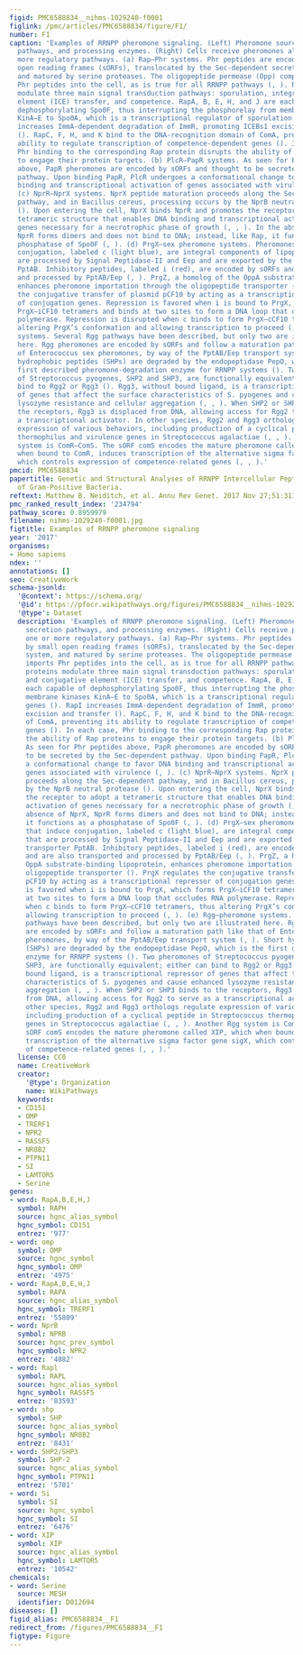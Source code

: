 ```yaml
---
figid: PMC6588834__nihms-1029240-f0001
figlink: /pmc/articles/PMC6588834/figure/F1/
number: F1
caption: 'Examples of RRNPP pheromone signaling. (Left) Pheromone source genes, secretion
  pathways, and processing enzymes. (Right) Cells receive pheromones along one or
  more regulatory pathways. (a) Rap–Phr systems. Phr peptides are encoded by small
  open reading frames (sORFs), translocated by the Sec-dependent secretion system,
  and matured by serine proteases. The oligopeptide permease (Opp) complex imports
  Phr peptides into the cell, as is true for all RRNPP pathways (, ). Rap proteins
  modulate three main signal transduction pathways: sporulation, integrative and conjugative
  element (ICE) transfer, and competence. RapA, B, E, H, and J are each capable of
  dephosphorylating Spo0F, thus interrupting the phosphorelay from membrane kinases
  KinA–E to Spo0A, which is a transcriptional regulator of sporulation genes (). RapI
  increases ImmA-dependent degradation of ImmR, promoting ICEBs1 excision and transfer
  (). RapC, F, H, and K bind to the DNA-recognition domain of ComA, preventing its
  ability to regulate transcription of competence-dependent genes (). In each case,
  Phr binding to the corresponding Rap protein disrupts the ability of Rap proteins
  to engage their protein targets. (b) PlcR–PapR systems. As seen for Phr peptides
  above, PapR pheromones are encoded by sORFs and thought to be secreted by the Sec-dependent
  pathway. Upon binding PapR, PlcR undergoes a conformational change to favor DNA
  binding and transcriptional activation of genes associated with virulence (, ).
  (c) NprR–NprX systems. NprX peptide maturation proceeds along the Sec-dependent
  pathway, and in Bacillus cereus, processing occurs by the NprB neutral protease
  (). Upon entering the cell, NprX binds NprR and promotes the receptor to adopt a
  tetrameric structure that enables DNA binding and transcriptional activation of
  genes necessary for a necrotrophic phase of growth (, , ). In the absence of NprX,
  NprR forms dimers and does not bind to DNA; instead, like Rap, it functions as a
  phosphatase of Spo0F (, ). (d) PrgX–sex pheromone systems. Pheromones that induce
  conjugation, labeled c (light blue), are integral components of lipoproteins that
  are processed by Signal Peptidase-II and Eep and are exported by the ABC-type transporter
  PptAB. Inhibitory peptides, labeled i (red), are encoded by sORFs and are also transported
  and processed by PptAB/Eep (, ). PrgZ, a homolog of the OppA substrate-binding lipoprotein,
  enhances pheromone importation through the oligopeptide transporter (). PrgX regulates
  the conjugative transfer of plasmid pCF10 by acting as a transcriptional repressor
  of conjugation genes. Repression is favored when i is bound to PrgX, which forms
  PrgX–iCF10 tetramers and binds at two sites to form a DNA loop that occludes RNA
  polymerase. Repression is disrupted when c binds to form PrgX–cCF10 tetramers, thus
  altering PrgX’s conformation and allowing transcription to proceed (, ). (e) Rgg–pheromone
  systems. Several Rgg pathways have been described, but only two are illustrated
  here. Rgg pheromones are encoded by sORFs and follow a maturation path like that
  of Enterococcus sex pheromones, by way of the PptAB/Eep transport system (, ). Short
  hydrophobic peptides (SHPs) are degraded by the endopeptidase PepO, which is the
  first described pheromone-degradation enzyme for RRNPP systems (). Two pheromones
  of Streptococcus pyogenes, SHP2 and SHP3, are functionally equivalent; either can
  bind to Rgg2 or Rgg3 (). Rgg3, without bound ligand, is a transcriptional repressor
  of genes that affect the surface characteristics of S. pyogenes and cause enhanced
  lysozyme resistance and cellular aggregation (, , ). When SHP2 or SHP3 binds to
  the receptors, Rgg3 is displaced from DNA, allowing access for Rgg2 to serve as
  a transcriptional activator. In other species, Rgg2 and Rgg3 orthologs regulate
  expression of various behaviors, including production of a cyclical peptide in Streptococcus
  thermophilus and virulence genes in Streptococcus agalactiae (, , ). Another Rgg
  system is ComR–ComS. The sORF comS encodes the mature pheromone called XIP, which
  when bound to ComR, induces transcription of the alternative sigma factor gene sigX,
  which controls expression of competence-related genes (, , ).'
pmcid: PMC6588834
papertitle: Genetic and Structural Analyses of RRNPP Intercellular Peptide Signaling
  of Gram-Positive Bacteria.
reftext: Matthew B. Neiditch, et al. Annu Rev Genet. 2017 Nov 27;51:311-333.
pmc_ranked_result_index: '234794'
pathway_score: 0.8959979
filename: nihms-1029240-f0001.jpg
figtitle: Examples of RRNPP pheromone signaling
year: '2017'
organisms:
- Homo sapiens
ndex: ''
annotations: []
seo: CreativeWork
schema-jsonld:
  '@context': https://schema.org/
  '@id': https://pfocr.wikipathways.org/figures/PMC6588834__nihms-1029240-f0001.html
  '@type': Dataset
  description: 'Examples of RRNPP pheromone signaling. (Left) Pheromone source genes,
    secretion pathways, and processing enzymes. (Right) Cells receive pheromones along
    one or more regulatory pathways. (a) Rap–Phr systems. Phr peptides are encoded
    by small open reading frames (sORFs), translocated by the Sec-dependent secretion
    system, and matured by serine proteases. The oligopeptide permease (Opp) complex
    imports Phr peptides into the cell, as is true for all RRNPP pathways (, ). Rap
    proteins modulate three main signal transduction pathways: sporulation, integrative
    and conjugative element (ICE) transfer, and competence. RapA, B, E, H, and J are
    each capable of dephosphorylating Spo0F, thus interrupting the phosphorelay from
    membrane kinases KinA–E to Spo0A, which is a transcriptional regulator of sporulation
    genes (). RapI increases ImmA-dependent degradation of ImmR, promoting ICEBs1
    excision and transfer (). RapC, F, H, and K bind to the DNA-recognition domain
    of ComA, preventing its ability to regulate transcription of competence-dependent
    genes (). In each case, Phr binding to the corresponding Rap protein disrupts
    the ability of Rap proteins to engage their protein targets. (b) PlcR–PapR systems.
    As seen for Phr peptides above, PapR pheromones are encoded by sORFs and thought
    to be secreted by the Sec-dependent pathway. Upon binding PapR, PlcR undergoes
    a conformational change to favor DNA binding and transcriptional activation of
    genes associated with virulence (, ). (c) NprR–NprX systems. NprX peptide maturation
    proceeds along the Sec-dependent pathway, and in Bacillus cereus, processing occurs
    by the NprB neutral protease (). Upon entering the cell, NprX binds NprR and promotes
    the receptor to adopt a tetrameric structure that enables DNA binding and transcriptional
    activation of genes necessary for a necrotrophic phase of growth (, , ). In the
    absence of NprX, NprR forms dimers and does not bind to DNA; instead, like Rap,
    it functions as a phosphatase of Spo0F (, ). (d) PrgX–sex pheromone systems. Pheromones
    that induce conjugation, labeled c (light blue), are integral components of lipoproteins
    that are processed by Signal Peptidase-II and Eep and are exported by the ABC-type
    transporter PptAB. Inhibitory peptides, labeled i (red), are encoded by sORFs
    and are also transported and processed by PptAB/Eep (, ). PrgZ, a homolog of the
    OppA substrate-binding lipoprotein, enhances pheromone importation through the
    oligopeptide transporter (). PrgX regulates the conjugative transfer of plasmid
    pCF10 by acting as a transcriptional repressor of conjugation genes. Repression
    is favored when i is bound to PrgX, which forms PrgX–iCF10 tetramers and binds
    at two sites to form a DNA loop that occludes RNA polymerase. Repression is disrupted
    when c binds to form PrgX–cCF10 tetramers, thus altering PrgX’s conformation and
    allowing transcription to proceed (, ). (e) Rgg–pheromone systems. Several Rgg
    pathways have been described, but only two are illustrated here. Rgg pheromones
    are encoded by sORFs and follow a maturation path like that of Enterococcus sex
    pheromones, by way of the PptAB/Eep transport system (, ). Short hydrophobic peptides
    (SHPs) are degraded by the endopeptidase PepO, which is the first described pheromone-degradation
    enzyme for RRNPP systems (). Two pheromones of Streptococcus pyogenes, SHP2 and
    SHP3, are functionally equivalent; either can bind to Rgg2 or Rgg3 (). Rgg3, without
    bound ligand, is a transcriptional repressor of genes that affect the surface
    characteristics of S. pyogenes and cause enhanced lysozyme resistance and cellular
    aggregation (, , ). When SHP2 or SHP3 binds to the receptors, Rgg3 is displaced
    from DNA, allowing access for Rgg2 to serve as a transcriptional activator. In
    other species, Rgg2 and Rgg3 orthologs regulate expression of various behaviors,
    including production of a cyclical peptide in Streptococcus thermophilus and virulence
    genes in Streptococcus agalactiae (, , ). Another Rgg system is ComR–ComS. The
    sORF comS encodes the mature pheromone called XIP, which when bound to ComR, induces
    transcription of the alternative sigma factor gene sigX, which controls expression
    of competence-related genes (, , ).'
  license: CC0
  name: CreativeWork
  creator:
    '@type': Organization
    name: WikiPathways
  keywords:
  - CD151
  - OMP
  - TRERF1
  - NPR2
  - RASSF5
  - NR0B2
  - PTPN11
  - SI
  - LAMTOR5
  - Serine
genes:
- word: RapA,B,E,H,J
  symbol: RAPH
  source: hgnc_alias_symbol
  hgnc_symbol: CD151
  entrez: '977'
- word: omp
  symbol: OMP
  source: hgnc_symbol
  hgnc_symbol: OMP
  entrez: '4975'
- word: RapA,B,E,H,J
  symbol: RAPA
  source: hgnc_alias_symbol
  hgnc_symbol: TRERF1
  entrez: '55809'
- word: NprB
  symbol: NPRB
  source: hgnc_prev_symbol
  hgnc_symbol: NPR2
  entrez: '4882'
- word: Rapl
  symbol: RAPL
  source: hgnc_alias_symbol
  hgnc_symbol: RASSF5
  entrez: '83593'
- word: shp
  symbol: SHP
  source: hgnc_alias_symbol
  hgnc_symbol: NR0B2
  entrez: '8431'
- word: SHP2/SHP3
  symbol: SHP-2
  source: hgnc_alias_symbol
  hgnc_symbol: PTPN11
  entrez: '5781'
- word: Si
  symbol: SI
  source: hgnc_symbol
  hgnc_symbol: SI
  entrez: '6476'
- word: XIP
  symbol: XIP
  source: hgnc_alias_symbol
  hgnc_symbol: LAMTOR5
  entrez: '10542'
chemicals:
- word: Serine
  source: MESH
  identifier: D012694
diseases: []
figid_alias: PMC6588834__F1
redirect_from: /figures/PMC6588834__F1
figtype: Figure
---
```

